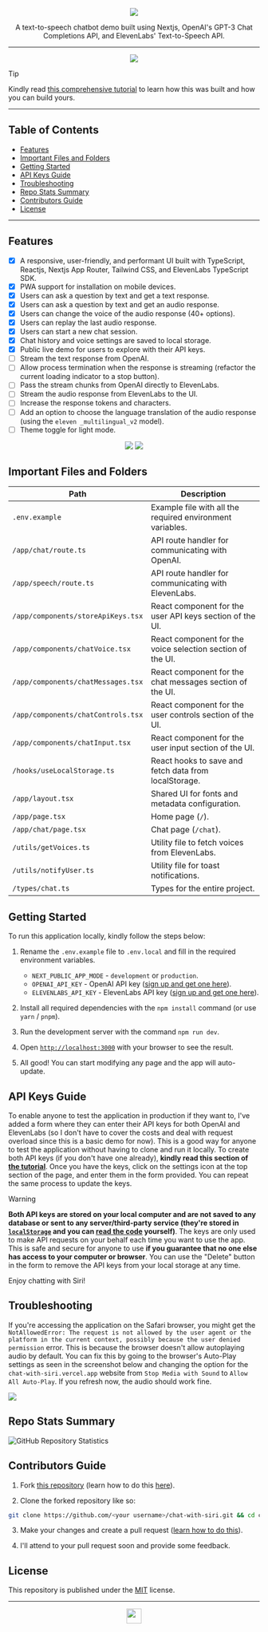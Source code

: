 <div align="center">

[![](./public/logo.svg)](https://chat-with-siri.vercel.app/chat)

A text-to-speech chatbot demo built using Nextjs, OpenAI's GPT-3 Chat Completions API, and ElevenLabs' Text-to-Speech API.

---

[![](./public/demo.png)]((https://chat-with-siri.vercel.app/chat))

</div>

> [!TIP]
>
> Kindly read [this comprehensive tutorial](https://blog.bolajiayodeji.com/how-to-build-an-audio-chatbot-with-nextjs-openai-and-elevenlabs) to learn how this was built and how you can build yours.

---

## Table of Contents

* [Features](#features)
* [Important Files and Folders](#important-files-and-folders)
* [Getting Started](#getting-started)
* [API Keys Guide](#api-keys-guide)
* [Troubleshooting](#troubleshooting)
* [Repo Stats Summary](#repo-stats-summary)
* [Contributors Guide](#contributors-guide)
* [License](#license)

---

## Features

* [x] A responsive, user-friendly, and performant UI built with TypeScript, Reactjs, Nextjs App Router, Tailwind CSS, and ElevenLabs TypeScript SDK.
* [x] PWA support for installation on mobile devices.
* [x] Users can ask a question by text and get a text response.
* [x] Users can ask a question by text and get an audio response.
* [x] Users can change the voice of the audio response (40+ options).
* [x] Users can replay the last audio response.
* [x] Users can start a new chat session.
* [x] Chat history and voice settings are saved to local storage.
* [x] Public live demo for users to explore with their API keys.
* [ ] Stream the text response from OpenAI.
* [ ] Allow process termination when the response is streaming (refactor the current loading indicator to a stop button).
* [ ] Pass the stream chunks from OpenAI directly to ElevenLabs.
* [ ] Stream the audio response from ElevenLabs to the UI.
* [ ] Increase the response tokens and characters.
* [ ] Add an option to choose the language translation of the audio response (using the `eleven _multilingual_v2` model).
* [ ] Theme toggle for light mode.

<div align="center">

![](./public/flow-dark.png#gh-dark-mode-only)
![](./public/flow-light.png#gh-light-mode-only)

</div>

## Important Files and Folders

| **Path**                           | **Description**                                 |
| ---------------------------------- | ----------------------------------------------- |
| `.env.example`                     | Example file with all the required environment variables.                           |  
| `/app/chat/route.ts`               | API route handler for communicating with OpenAI.                              |
| `/app/speech/route.ts`             | API route handler for communicating with ElevenLabs.                          |
| `/app/components/storeApiKeys.tsx` | React component for the user API keys section of the UI.                                  |
| `/app/components/chatVoice.tsx`    | React component for the voice selection section of the UI.                                  |
| `/app/components/chatMessages.tsx` | React component for the chat messages section of the UI.                                  |
| `/app/components/chatControls.tsx` | React component for the user controls section of the UI.                                  |
| `/app/components/chatInput.tsx`    | React component for the user input section of the UI.                                  |
| `/hooks/useLocalStorage.ts`        | React hooks to save and fetch data from localStorage. |
| `/app/layout.tsx`                  | Shared UI for fonts and metadata configuration.                       |
| `/app/page.tsx`                    | Home page (`/`).                                 |
| `/app/chat/page.tsx`               | Chat page (`/chat`).                             |
| `/utils/getVoices.ts`              | Utility file to fetch voices from ElevenLabs.    |
| `/utils/notifyUser.ts`             | Utility file for toast notifications.            |
| `/types/chat.ts`                   | Types for the entire project.                    |

## Getting Started

To run this application locally, kindly follow the steps below:

1. Rename the `.env.example` file to `.env.local` and fill in the required environment variables.
    * `NEXT_PUBLIC_APP_MODE` - `development` or `production`.
    * `OPENAI_API_KEY` - OpenAI API key ([sign up and get one here](https://platform.openai.com/api-keys)).
    * `ELEVENLABS_API_KEY` - ElevenLabs API key ([sign up and get one here](http://elevenlabs.io/?from=bolajiayodeji2995)).

2. Install all required dependencies with the `npm install` command (or use `yarn` / `pnpm`).

3. Run the development server with the command `npm run dev`.

4. Open [`http://localhost:3000`](http://localhost:3000) with your browser to see the result.

5. All good! You can start modifying any page and the app will auto-update.

## API Keys Guide

To enable anyone to test the application in production if they want to, I've added a form where they can enter their API keys for both OpenAI and ElevenLabs (so I don't have to cover the costs and deal with request overload since this is a basic demo for now). This is a good way for anyone to test the application without having to clone and run it locally. To create both API keys (if you don't have one already), **kindly read this section of [the tutorial](https://blog.bolajiayodeji.com/how-to-build-an-audio-chatbot-with-nextjs-openai-and-elevenlabs#heading-setting-up-openai)**. Once you have the keys, click on the settings icon at the top section of the page, and enter them in the form provided. You can repeat the same process to update the keys.

> [!WARNING]
>
> **Both API keys are stored on your local computer and are not saved to any database or sent to any server/third-party service (they're stored in [`localStorage`](https://developer.mozilla.org/en-US/docs/Web/API/Window/localStorage) and you can [read the code](./app/components/storeApiKeys.tsx) yourself)**. The keys are only used to make API requests on your behalf each time you want to use the app. This is safe and secure for anyone to use **if you guarantee that no one else has access to your computer or browser**. You can use the "Delete" button in the form to remove the API keys from your local storage at any time.

Enjoy chatting with Siri!

## Troubleshooting

If you're accessing the application on the Safari browser, you might get the `NotAllowedError: The request is not allowed by the user agent or the platform in the current context, possibly because the user denied permission` error. This is because the browser doesn't allow autoplaying audio by default. You can fix this by going to the browser's Auto-Play settings as seen in the screenshot below and changing the option for the `chat-with-siri.vercel.app` website from `Stop Media with Sound` to `Allow All Auto-Play`. If you refresh now, the audio should work fine.

![](./public/safari-fix.png)

## Repo Stats Summary

![GitHub Repository Statistics](https://repobeats.axiom.co/api/embed/1657554edd83178251445508d38da1b9f03832a6.svg "Repobeats analytics image")

## Contributors Guide

1. Fork [this repository](https://github.com/BolajiAyodeji/chat-with-siri) (learn how to do this [here](https://help.github.com/articles/fork-a-repo)).

2. Clone the forked repository like so:

```bash
git clone https://github.com/<your username>/chat-with-siri.git && cd chat-with-siri
```

3. Make your changes and create a pull request ([learn how to do this](https://docs.github.com/en/github/collaborating-with-issues-and-pull-requests/creating-a-pull-request)).

4. I'll attend to your pull request soon and provide some feedback.

## License

This repository is published under the [MIT](LICENSE) license.

---

<div align="center">
<a href="https://bolajiayodeji.com" target="_blank" rel="noopener noreferrer"><img src="https://bolajiayodeji.com/favicon.png" width="30" /></a>
</div>
